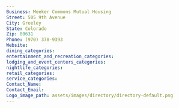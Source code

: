 ```yaml
---
Business: Meeker Commons Mutual Housing
Street: 505 9th Avenue
City: Greeley
State: Colorado
Zip: 80631
Phone: (970) 378-9393
Website: 
dining_categories: 
entertainment_and_recreation_categories: 
lodging_and_event_centers_categories: 
nightlife_categories: 
retail_categories: 
service_categories: 
Contact_Name: 
Contact_Email: 
Logo_image_path: assets/images/directory/directory-default.png
---
```

